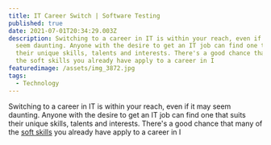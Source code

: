 ```yaml
---
title: IT Career Switch | Software Testing
published: true
date: 2021-07-01T20:34:29.003Z
description: Switching to a career in IT is within your reach, even if it may
  seem daunting. Anyone with the desire to get an IT job can find one that suits
  their unique skills, talents and interests. There's a good chance that many of
  the soft skills you already have apply to a career in I
featuredimage: /assets/img_3872.jpg
tags:
  - Technology
---
```

Switching to a career in IT is within your reach, even if it may seem daunting. Anyone with the desire to get an IT job can find one that suits their unique skills, talents and interests. There's a good chance that many of the [soft skills](https://www.comptia.org/career-change/exploring-it/skills-for-it) you already have apply to a career in I
